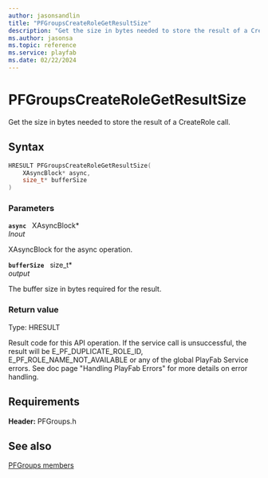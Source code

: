 ```yaml
---
author: jasonsandlin
title: "PFGroupsCreateRoleGetResultSize"
description: "Get the size in bytes needed to store the result of a CreateRole call."
ms.author: jasonsa
ms.topic: reference
ms.service: playfab
ms.date: 02/22/2024
---
```


# PFGroupsCreateRoleGetResultSize  

Get the size in bytes needed to store the result of a CreateRole call.  

## Syntax  
  
```cpp
HRESULT PFGroupsCreateRoleGetResultSize(  
    XAsyncBlock* async,  
    size_t* bufferSize  
)  
```  
  
### Parameters  
  
**`async`** &nbsp; XAsyncBlock*  
*_Inout_*  
  
XAsyncBlock for the async operation.  
  
**`bufferSize`** &nbsp; size_t*  
*output*  
  
The buffer size in bytes required for the result.  
  
  
### Return value
Type: HRESULT
  
Result code for this API operation. If the service call is unsuccessful, the result will be E_PF_DUPLICATE_ROLE_ID, E_PF_ROLE_NAME_NOT_AVAILABLE or any of the global PlayFab Service errors. See doc page "Handling PlayFab Errors" for more details on error handling.
  
  
## Requirements  
  
**Header:** PFGroups.h
  
## See also  
[PFGroups members](../pfgroups_members.md)  

  
  
